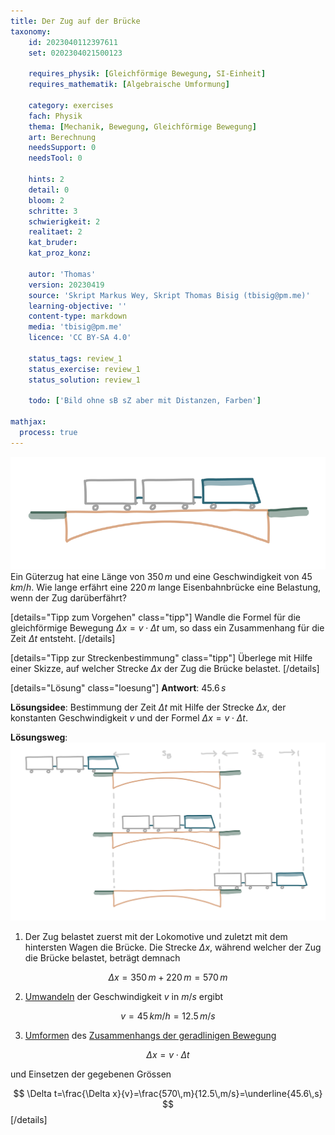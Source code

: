 ```yaml
---
title: Der Zug auf der Brücke
taxonomy:
	id: 2023040112397611
	set: 0202304021500123

	requires_physik: [Gleichförmige Bewegung, SI-Einheit]
	requires_mathematik: [Algebraische Umformung]

	category: exercises
	fach: Physik
	thema: [Mechanik, Bewegung, Gleichförmige Bewegung]
	art: Berechnung
	needsSupport: 0
	needsTool: 0

	hints: 2
	detail: 0
	bloom: 2
	schritte: 3
	schwierigkeit: 2
	realitaet: 2
	kat_bruder:
	kat_proz_konz: 

	autor: 'Thomas'
	version: 20230419
	source: 'Skript Markus Wey, Skript Thomas Bisig (tbisig@pm.me)'
	learning-objective: ''
	content-type: markdown
	media: 'tbisig@pm.me'
	licence: 'CC BY-SA 4.0'

	status_tags: review_1
	status_exercise: review_1
	status_solution: review_1

	todo: ['Bild ohne sB sZ aber mit Distanzen, Farben']

mathjax:
  process: true
---
```

![Ein Zug fährt über eine Brücke](exercise1-1.svg?resize=400,150&class=float-right) Ein Güterzug hat eine Länge von $350\,m$ und eine Geschwindigkeit von $45\,km/h$. Wie lange erfährt eine $220\,m$ lange Eisenbahnbrücke eine Belastung, wenn der Zug darüberfährt?

[details="Tipp zum Vorgehen" class="tipp"]
Wandle die Formel für die gleichförmige Bewegung $\Delta x=v \cdot \Delta t$ um, so dass ein Zusammenhang für die Zeit $\Delta t$ entsteht.
[/details]

[details="Tipp zur Streckenbestimmung" class="tipp"]
Überlege mit Hilfe einer Skizze, auf welcher Strecke $\Delta x$ der Zug die Brücke belastet.
[/details]

[details="Lösung" class="loesung"]
**Antwort**: $45.6\,s$

**Lösungsidee**: Bestimmung der Zeit $\Delta t$ mit Hilfe der Strecke $\Delta x$, der konstanten Geschwindigkeit $v$ und der Formel $\Delta x=v\cdot \Delta t$.

**Lösungsweg**:
![Ein Zug fährt über eine Brücke](exercise1-2.svg?resize=400,400&class=float-right) 
1. Der Zug belastet zuerst mit der Lokomotive und zuletzt mit dem hintersten Wagen die Brücke. Die Strecke $\Delta x$, während welcher der Zug die Brücke belastet, beträgt demnach

$$
\Delta x=350\,m + 220\,m=570\,m
$$

2. [Umwandeln](../../../../../konzepte/konzept-1) der Geschwindigkeit $v$ in $m/s$ ergibt

$$
v=45\,km/h=12.5\,m/s
$$

3. [Umformen](../../../../../konzepte/konzept-1) des [Zusammenhangs der geradlinigen Bewegung](../../../../../konzepte/konzept-1)

$$
\Delta x=v\cdot \Delta t
$$

und Einsetzen der gegebenen Grössen

$$
\Delta t=\frac{\Delta x}{v}=\frac{570\,m}{12.5\,m/s}=\underline{45.6\,s}
$$
[/details]
